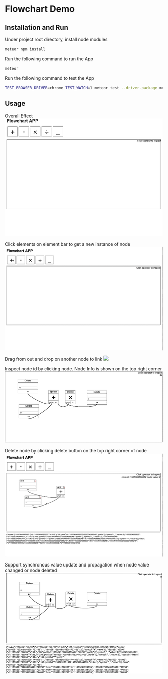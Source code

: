 # Flowchart Demo

## Installation and Run

Under project root directory, install node modules

```bash
meteor npm install
```

Run the following command to run the App

```bash
meteor
```

Run the following command to test the App

```bash
TEST_BROWSER_DRIVER=chrome TEST_WATCH=1 meteor test --driver-package meteortesting:mocha --port 3002
```

## Usage

Overall Effect
![](./images/overall.gif)

Click elements on element bar to get a new instance of node
![](./images/add.gif)

Drag from out and drop on another node to link
![](./images/link)

Inspect node id by clicking node. Node Info is shown on the top right corner
![](./images/inspection.gif)

Delete node by clicking delete button on the top right corner of node
![](./images/deletion.gif)

Support synchronous value update and propagation when node value changed or node deleted
![](./images/realtime.gif)
